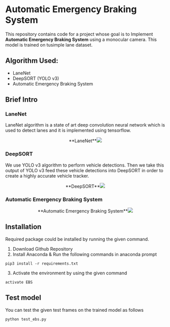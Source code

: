 # Automatic Emergency Braking System
This repository contains code for a project whose goal is to Implement **Automatic Emergency Braking System** using a monocular camera. This model is trained on tusimple lane dataset.



## Algorithm Used: 
- LaneNet 
- DeepSORT (YOLO v3) 
- Automatic Emergency Braking System 


## Brief Intro
### LaneNet
LaneNet algorithm is a state of art deep convolution neural network which is used to detect lanes and it is implemented using tensorflow.
<p align="center">**LaneNet**<img src="Output_GIF/laneNet.gif"\></p>

### DeepSORT
We use YOLO v3 algorithm to perform vehicle detections. Then we take this output of YOLO v3 feed these vehicle detections into DeepSORT in order to create a highly accurate vehicle tracker.
<p align="center">**DeepSORT**<img src="Output_GIF/deepSORT.gif"\></p>

### Automatic Emergency Braking System
<p align="center">**Automatic Emergency Braking System**<img src="Output_GIF/EBS.gif"\></p>


## Installation
Required package could be installed by running the given command.

1. Download Github Repository
2. Install Anaconda & Run the following commands in anaconda prompt
```
pip3 install -r requirements.txt
```

3. Activate the environment by using the given command
```
activate EBS
```

## Test model
You can test the given test frames on the trained model as follows
```
python test_ebs.py 
```
